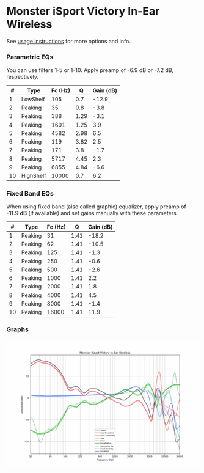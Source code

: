 # Monster iSport Victory In-Ear Wireless
See [usage instructions](https://github.com/jaakkopasanen/AutoEq#usage) for more options and info.

### Parametric EQs
You can use filters 1-5 or 1-10. Apply preamp of -6.9 dB or -7.2 dB, respectively.

|   # | Type      |   Fc (Hz) |    Q |   Gain (dB) |
|-----|-----------|-----------|------|-------------|
|   1 | LowShelf  |       105 | 0.7  |       -12.9 |
|   2 | Peaking   |        35 | 0.8  |        -3.8 |
|   3 | Peaking   |       388 | 1.29 |        -3.1 |
|   4 | Peaking   |      1601 | 1.25 |         3.9 |
|   5 | Peaking   |      4582 | 2.98 |         6.5 |
|   6 | Peaking   |       119 | 3.82 |         2.5 |
|   7 | Peaking   |       171 | 3.8  |        -1.7 |
|   8 | Peaking   |      5717 | 4.45 |         2.3 |
|   9 | Peaking   |      6855 | 4.84 |        -6.6 |
|  10 | HighShelf |     10000 | 0.7  |         6.2 |

### Fixed Band EQs
When using fixed band (also called graphic) equalizer, apply preamp of **-11.9 dB** (if available) and set gains manually with these parameters.

|   # | Type    |   Fc (Hz) |    Q |   Gain (dB) |
|-----|---------|-----------|------|-------------|
|   1 | Peaking |        31 | 1.41 |       -18.2 |
|   2 | Peaking |        62 | 1.41 |       -10.5 |
|   3 | Peaking |       125 | 1.41 |        -1.3 |
|   4 | Peaking |       250 | 1.41 |        -0.6 |
|   5 | Peaking |       500 | 1.41 |        -2.6 |
|   6 | Peaking |      1000 | 1.41 |         2.2 |
|   7 | Peaking |      2000 | 1.41 |         1.8 |
|   8 | Peaking |      4000 | 1.41 |         4.5 |
|   9 | Peaking |      8000 | 1.41 |        -1.4 |
|  10 | Peaking |     16000 | 1.41 |        11.9 |

### Graphs
![](./Monster%20iSport%20Victory%20In-Ear%20Wireless.png)
